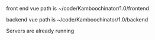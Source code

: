 
front  end vue path is ~/code/Kamboochinator/1.0/frontend

backend vue path is ~/code/Kamboochinator/1.0/backend

Servers are already running
